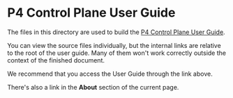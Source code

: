 # P4 Control Plane User Guide

The files in this directory are used to build the
[P4 Control Plane User Guide](https://ipdk.io/p4cp-userguide/).

You can view the source files individually, but the internal links are
relative to the root of the user guide. Many of them won't work correctly
outside the context of the finished document.

We recommend that you access the User Guide through the link above.

There's also a link in the **About** section of the current page.
